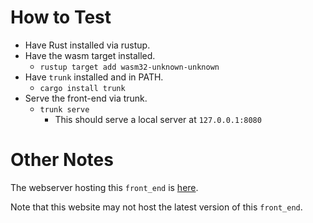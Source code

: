 # How to Test

  - Have Rust installed via rustup.
  - Have the wasm target installed.
      - `rustup target add wasm32-unknown-unknown`
  - Have `trunk` installed and in PATH.
      - `cargo install trunk`
  - Serve the front-end via trunk.
      - `trunk serve`
        - This should serve a local server at `127.0.0.1:8080`

# Other Notes

The webserver hosting this `front_end` is [here](https://asdm.seodisparate.com).

Note that this website may not host the latest version of this `front_end`.
